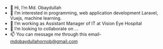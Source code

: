 - 👋 Hi, I’m Md. Obaydullah
- 👀 I’m interested in programming, web application development Laravel, Vuejs, machine learning.
- 🌱 I’m working as Assistant Manager of IT at Vision Eye Hospital
- 💞️ I’m looking to collaborate on ...
- 📫 You can message me through this email- mdobaydullahornob@gmail.com

<!---
obaydullah-ewu/obaydullah-ewu is a ✨ special ✨ repository because its `README.md` (this file) appears on your GitHub profile.
You can click the Preview link to take a look at your changes.
--->
